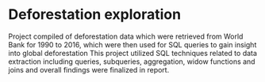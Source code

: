 # Deforestation exploration

Project compiled of deforestation data which were retrieved from World Bank 
for 1990 to 2016, which were then used for SQL queries to gain insight into 
global deforestation This project utilized SQL techniques related to data 
extraction including queries, subqueries, aggregation, widow functions and 
joins and overall findings were finalized in report. 
